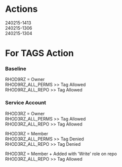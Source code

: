 # Actions
240215-1413  
240215-1306  
240215-1304  

# For TAGS Action

### Baseline
RHOD9RZ = Owner  
RHOD9RZ_ALL_PERMS >> Tag Allowed  
RHOD9RZ_ALL_REPO  >> Tag Allowed  

### Service Account
RHOD3RZ = Owner  
RHOD3RZ_ALL_PERMS >> Tag Allowed  
RHOD3RZ_ALL_REPO  >> Tag Allowed  

RHOD3RZ = Member  
RHOD3RZ_ALL_PERMS >> Tag Denied  
RHOD3RZ_ALL_REPO  >> Tag Denied  

RHOD3RZ = Member + Added with 'Write' role on repo  
RHOD3RZ_ALL_REPO  >> Tag Allowed  
